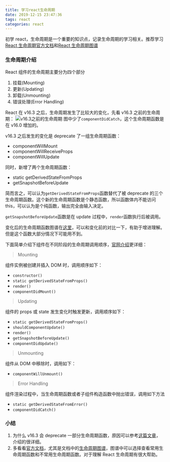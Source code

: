```yaml
---
title: 学习react生命周期
date: 2019-12-15 23:47:36
tags: react
categories: react
---
```


初学 react，生命周期是一个重要的知识点，记录生命周期的学习相关。推荐学习[React 生命周期官方文档][1]和[React 生命周期图谱][2]

<!-- more -->

### 生命周期介绍

React 组件的生命周期主要分为四个部分

1. 挂载(Mounting)
2. 更新(Updating)
3. 卸载(Unmounting)
4. 错误处理(Error Handling)

React 在 v16.3 之后，生命周期发生了比较大的变化，先看 v16.3 之前的生命周期：
![v16.3之前的生命周期][pic1]
图中少了`componentDidCatch`，这个生命周期函数是在 v16.0 增加的。

v16.3 之后发生的变化是 deprecate 了一组生命周期函数：

- componentWillMount
- componentWillReceiveProps
- componentWillUpdate

同时，新增了两个生命周期函数：

- static getDerivedStateFromProps
- getSnapshotBeforeUpdate

简而言之，可以认为`getDerivedStateFromProps`函数替代了被 deprecate 的三个生命周期函数。这个新的生命周期函数是个静态函数，所以函数体内不能访问 this，可以认为是个纯函数，输出完全由输入决定。

`getSnapshotBeforeUpdate`函数是在 update 过程中，`render`函数执行后被调用。

变化后的生命周期函数图谱在[这里][2]，可以和变化前的对比一下，有助于增进理解。但是这个函数大部分情况下可能用不到。

下面简单介绍下组件在不同阶段的生命周期调用顺序，[官网介绍][1]更详细：

> Mounting

组件实例被创建并插入 DOM 时，调用顺序如下：

- `constructor()`
- `static getDerivedStateFromProps()`
- `render()`
- `componentDidMount()`

> Updating

组件的 props 或 state 发生变化时触发更新，调用顺序如下：

- `static getDerivedStateFromProps()`
- `shouldComponentUpdate()`
- `render()`
- `getSnapshotBeforeUpdate()`
- `componentDidUpdate()`

> Unmounting

组件从 DOM 中移除时，调用如下：

- `componentWillUnmount()`

> Error Handling

组件渲染过程中，当生命周期函数或者子组件构造函数中抛出错误，调用如下方法

- `static getDerivedStateFromError()`
- `componentDidCatch()`

### 小结

1. 为什么 v16.3 会 deprecate 一部分生命周期函数，原因可以参考[这篇文章][3]，介绍的很详细。
2. 多看看[官方文档][1]，尤其是文档中的[生命周期图谱][2]，图谱中可以选择查看常用生命周期函数和不常用生命周期函数。对于理解 React 生命周期有很大帮助。

[1]: https://zh-hans.reactjs.org/docs/react-component.html#the-component-lifecycle
[2]: http://projects.wojtekmaj.pl/react-lifecycle-methods-diagram/
[3]: https://zhuanlan.zhihu.com/p/38030418
[pic1]: https://pic3.zhimg.com/v2-48e4dd255a7690beaef4d496ac6af7ca_r.jpg
